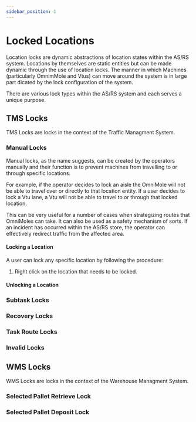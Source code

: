 ```yaml
---
sidebar_position: 1
---
```


# Locked Locations

Location locks are dynamic abstractions of location states within the AS/RS system. Locations by themselves are static entities but can be made dynamic through the use of location locks. The manner in which Machines (particularly OmnimMole and Vtus) can move around the system is in large part dicated by the lock configuration of the system.

There are various lock types within the AS/RS system and each serves a unique purpose.

## TMS Locks

TMS Locks are locks in the context of the Traffic Managment System.

### Manual Locks

Manual locks, as the name suggests, can be created by the operators manually and their function is to prevent machines from travelling to or through specific locations. 

For example, if the operator decides to lock an aisle the OmniMole will not be able to travel over or directly to that location entity. If a user decides to lock a Vtu lane, a Vtu will not be able to travel to or through that locked location. 

This can be very useful for a number of cases when strategizing routes that OmniMoles can take. It can also be used as a safety mechanism of sorts. If an incident has occurred within the AS/RS store, the operator can effectively redirect traffic from the affected area.

#### Locking a Location

A user can lock any specific location by following the procedure:

1. Right click on the location that needs to be locked. 

#### Unlocking a Location


### Subtask Locks


### Recovery Locks


### Task Route Locks

### Invalid Locks

## WMS Locks

WMS Locks are locks in the context of the Warehouse Managment System.

### Selected Pallet Retrieve Lock



### Selected Pallet Deposit Lock

